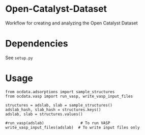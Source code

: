 # Open-Catalyst-Dataset
Workflow for creating and analyzing the Open Catalyst Dataset

# Dependencies
See `setup.py`

# Usage
```
from ocdata.adsorptions import sample_structures
from ocdata.vasp import run_vasp, write_vasp_input_files

structures = adslab, slab = sample_structures()  
adslab_hash, slab_hash = structures.keys()
adslab, slab = structures.values()

#run_vasp(adslab)                # To run VASP
write_vasp_input_files(adslab)  # To write input files only
```
